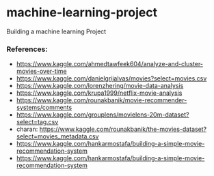 # machine-learning-project
Building a machine learning Project

### References:
- https://www.kaggle.com/ahmedtawfeek604/analyze-and-cluster-movies-over-time
- https://www.kaggle.com/danielgrijalvas/movies?select=movies.csv
- https://www.kaggle.com/lorenzhering/movie-data-analysis
- https://www.kaggle.com/krupa1999/netflix-movie-analysis
- https://www.kaggle.com/rounakbanik/movie-recommender-systems/comments
- https://www.kaggle.com/grouplens/movielens-20m-dataset?select=tag.csv
- charan: https://www.kaggle.com/rounakbanik/the-movies-dataset?select=movies_metadata.csv
- https://www.kaggle.com/hankarmostafa/building-a-simple-movie-recommendation-system
- https://www.kaggle.com/hankarmostafa/building-a-simple-movie-recommendation-system